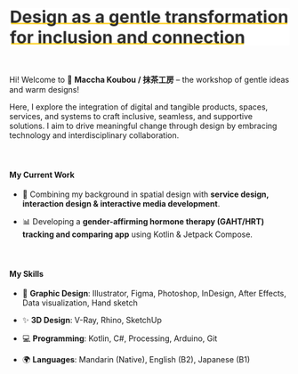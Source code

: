 ![Design as a gentle transformation for inclusion and connection](./introduction.png)

　

Hi! Welcome to 🍵 **Maccha Koubou / 抹茶工房** – the workshop of gentle ideas and warm designs!

Here, I explore the integration of digital and tangible products, spaces, services, and systems to craft inclusive, seamless, and supportive solutions. I aim to drive meaningful change through design by embracing technology and interdisciplinary collaboration.

　

#### My Current Work

- 🌟 Combining my background in spatial design with **service design, interaction design & interactive media development**.

- 📊 Developing a **gender-affirming hormone therapy (GAHT/HRT) tracking and comparing app** using Kotlin & Jetpack Compose.

　

#### My Skills

- 🎨 **Graphic Design**: Illustrator, Figma, Photoshop, InDesign, After Effects, Data visualization, Hand sketch

- ✨ **3D Design**: V-Ray, Rhino, SketchUp

- 💻 **Programming**: Kotlin, C#, Processing, Arduino, Git

- 🌍 **Languages**: Mandarin (Native), English (B2), Japanese (B1)
